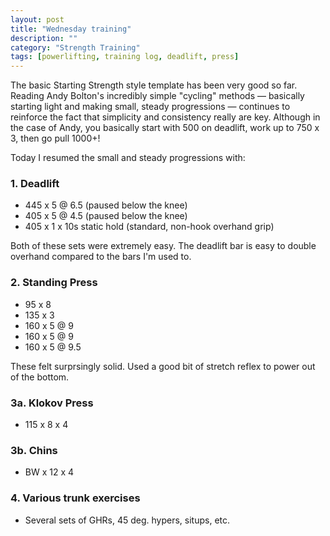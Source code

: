 ```yaml
---
layout: post
title: "Wednesday training"
description: ""
category: "Strength Training"
tags: [powerlifting, training log, deadlift, press]
---
```


The basic Starting Strength style template has been very good so far. Reading Andy Bolton's incredibly simple "cycling" methods — basically starting light and making small, steady progressions — continues to reinforce the fact that simplicity and consistency really are key. Although in the case of Andy, you basically start with 500 on deadlift, work up to 750 x 3, then go pull 1000+!

Today I resumed the small and steady progressions with:

### 1. Deadlift
* 445 x 5 @ 6.5 (paused below the knee)
* 405 x 5 @ 4.5 (paused below the knee)
* 405 x 1 x 10s static hold (standard, non-hook overhand grip)

Both of these sets were extremely easy. The deadlift bar is easy to double overhand compared to the bars I'm used to.

### 2. Standing Press
* 95 x 8 
* 135 x 3
* 160 x 5 @ 9
* 160 x 5 @ 9
* 160 x 5 @ 9.5

These felt surprsingly solid. Used a good bit of stretch reflex to power out of the bottom.

### 3a. Klokov Press
* 115 x 8 x 4

### 3b. Chins
* BW x 12 x 4

### 4. Various trunk exercises
* Several sets of GHRs, 45 deg. hypers, situps, etc.